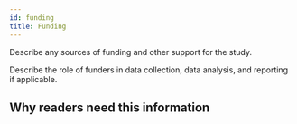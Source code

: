 ```yaml
---
id: funding
title: Funding
---
```


Describe any sources of funding and other support for the study.

Describe the role of funders in data collection, data analysis, and reporting if applicable.

## Why readers need this information

<!-- #TODO -->
